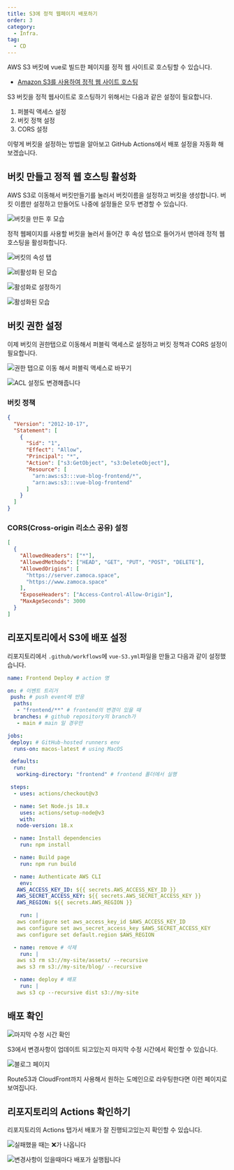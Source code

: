 ```yaml
---
title: S3에 정적 웹페이지 배포하기
order: 3
category:
  - Infra.
tag:
  - CD
---
```


AWS S3 버킷에 vue로 빌드한 페이지를 정적 웹 사이트로 호스팅할 수 있습니다.

- [Amazon S3를 사용하여 정적 웹 사이트 호스팅](https://docs.aws.amazon.com/ko_kr/AmazonS3/latest/userguide/WebsiteHosting.html?icmpid=docs_amazons3_console)

S3 버킷을 정적 웹사이트로 호스팅하기 위해서는 다음과 같은 설정이 필요합니다.

1. 퍼블릭 액세스 설정
2. 버킷 정책 설정
3. CORS 설정

이렇게 버킷을 설정하는 방법을 알아보고 GitHub Actions에서 배포 설정을 자동화 해보겠습니다.

## 버킷 만들고 정적 웹 호스팅 활성화

AWS S3로 이동해서 버킷만들기를 눌러서 버킷이름을 설정하고 버킷을 생성합니다.
버킷 이름만 설정하고 만들어도 나중에 설정들은 모두 변경할 수 있습니다.

![버킷을 만든 후 모습](https://github.com/Zamoca42/blog/assets/96982072/cb8e241b-53e4-42fc-b5a9-bb1240671e5e)

정적 웹페이지를 사용할 버킷을 눌러서 들어간 후 속성 탭으로 들어가서 맨아래 정적 웹 호스팅을 활성화합니다.

![버킷의 속성 탭](https://github.com/Zamoca42/blog/assets/96982072/b9837bce-bf0b-4237-a306-0d9a732c82ae)

![비활성화 된 모습](https://github.com/Zamoca42/blog/assets/96982072/ae07f41b-9612-467b-8a91-c400d9694572)

![활성화로 설정하기](https://github.com/Zamoca42/blog/assets/96982072/c1490418-98d3-4ded-be1a-b3f15f148d65)

![활성화된 모습](https://github.com/Zamoca42/blog/assets/96982072/8666a960-855a-4a96-b324-b7ab11fbabd0)

## 버킷 권한 설정

이제 버킷의 권한탭으로 이동해서 퍼블릭 액세스로 설정하고 버킷 정책과 CORS 설정이 필요합니다.

![권한 탭으로 이동 해서 퍼블릭 액세스로 바꾸기](https://github.com/Zamoca42/blog/assets/96982072/2902df4e-4e0e-417f-929a-60daf183a51d)

![ACL 설정도 변경해줍니다](https://github.com/Zamoca42/blog/assets/96982072/a7d3e3ca-46cf-498d-80e3-c64830a05271)

### 버킷 정책

```json
{
  "Version": "2012-10-17",
  "Statement": [
    {
      "Sid": "1",
      "Effect": "Allow",
      "Principal": "*",
      "Action": ["s3:GetObject", "s3:DeleteObject"],
      "Resource": [
        "arn:aws:s3:::vue-blog-frontend/*",
        "arn:aws:s3:::vue-blog-frontend"
      ]
    }
  ]
}
```

### CORS(Cross-origin 리소스 공유) 설정

```json
[
  {
    "AllowedHeaders": ["*"],
    "AllowedMethods": ["HEAD", "GET", "PUT", "POST", "DELETE"],
    "AllowedOrigins": [
      "https://server.zamoca.space",
      "https://www.zamoca.space"
    ],
    "ExposeHeaders": ["Access-Control-Allow-Origin"],
    "MaxAgeSeconds": 3000
  }
]
```

## 리포지토리에서 S3에 배포 설정

리포지토리에서 `.github/workflows`에 `vue-S3.yml`파일을 만들고 다음과 같이 설정했습니다.

```yaml
name: Frontend Deploy # action 명

on: # 이벤트 트리거
 push: # push event에 반응
  paths:
   - "frontend/**" # frontend의 변경이 있을 때
  branches: # github repository의 branch가
   - main # main 일 경우만

jobs:
 deploy: # GitHub-hosted runners env
  runs-on: macos-latest # using MacOS

 defaults:
  run:
   working-directory: "frontend" # frontend 폴더에서 실행

 steps:
  - uses: actions/checkout@v3

  - name: Set Node.js 18.x
    uses: actions/setup-node@v3
    with:
   node-version: 18.x

  - name: Install dependencies
    run: npm install

  - name: Build page
    run: npm run build

  - name: Authenticate AWS CLI
    env:
   AWS_ACCESS_KEY_ID: ${{ secrets.AWS_ACCESS_KEY_ID }}
   AWS_SECRET_ACCESS_KEY: ${{ secrets.AWS_SECRET_ACCESS_KEY }}
   AWS_REGION: ${{ secrets.AWS_REGION }}

    run: |
   aws configure set aws_access_key_id $AWS_ACCESS_KEY_ID
   aws configure set aws_secret_access_key $AWS_SECRET_ACCESS_KEY
   aws configure set default.region $AWS_REGION

  - name: remove # 삭제
    run: |
   aws s3 rm s3://my-site/assets/ --recursive
   aws s3 rm s3://my-site/blog/ --recursive

  - name: deploy # 배포
    run: |
   aws s3 cp --recursive dist s3://my-site
```

## 배포 확인

![마지막 수정 시간 확인](https://github.com/Zamoca42/vue-django-blog/assets/96982072/536400d1-9c93-4e3d-845e-53e5222a1c1a)

S3에서 변경사항이 업데이트 되고있는지 마지막 수정 시간에서 확인할 수 있습니다.

![블로그 페이지](https://github.com/Zamoca42/blog/assets/96982072/34371e10-988a-4c73-b73c-97d93d39c037)

Route53과 CloudFront까지 사용해서 원하는 도메인으로 라우팅한다면 이런 페이지로 보여집니다.

## 리포지토리의 Actions 확인하기

리포지토리의 Actions 탭가서 배포가 잘 진행되고있는지 확인할 수 있습니다.

![실패했을 때는 :x:가 나옵니다](https://github.com/Zamoca42/blog/assets/96982072/e9a9cb70-1e51-4468-a9cd-159160913b0e)

![변경사항이 있을때마다 배포가 실행됩니다](https://github.com/Zamoca42/blog/assets/96982072/ad181d57-c69b-4fce-b9d7-4bdaa43b76bd)
